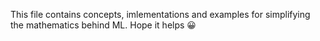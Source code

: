 This file contains concepts, imlementations and examples for simplifying the mathematics behind ML.
Hope it helps 😀
